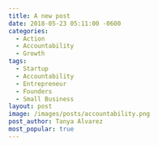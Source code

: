 ```yaml
---
title: A new post
date: 2018-05-23 05:11:00 -0600
categories:
  - Action
  - Accountability
  - Growth
tags:
  - Startup
  - Accountability
  - Entrepreneur
  - Founders
  - Small Business
layout: post
image: /images/posts/accountability.png
post_author: Tanya Alvarez
most_popular: true
---
```

